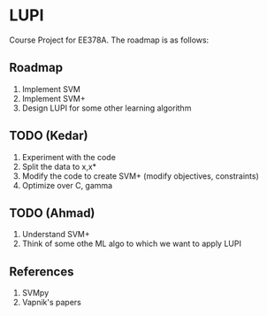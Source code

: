 # LUPI
Course Project for EE378A.
The roadmap is as follows:

## Roadmap
1. Implement SVM
2. Implement SVM+
3. Design LUPI for some other learning algorithm


## TODO (Kedar)
1. Experiment with the code
2. Split the data to x,x*
3. Modify the code to create SVM+ (modify objectives, constraints)
4. Optimize over C, gamma

## TODO (Ahmad)
1. Understand SVM+
2. Think of some othe ML algo to which we want to apply LUPI

## References
1. SVMpy
2. Vapnik's papers



